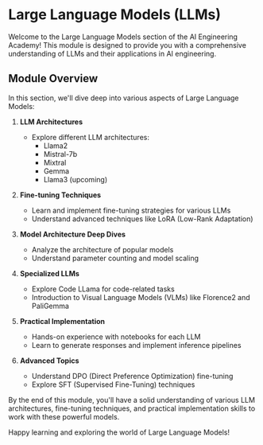# Large Language Models (LLMs)

Welcome to the Large Language Models section of the AI Engineering Academy! This module is designed to provide you with a comprehensive understanding of LLMs and their applications in AI engineering.

## Module Overview

In this section, we'll dive deep into various aspects of Large Language Models:

1. **LLM Architectures**

   - Explore different LLM architectures:
     - Llama2
     - Mistral-7b
     - Mixtral
     - Gemma
     - Llama3 (upcoming)

2. **Fine-tuning Techniques**

   - Learn and implement fine-tuning strategies for various LLMs
   - Understand advanced techniques like LoRA (Low-Rank Adaptation)

3. **Model Architecture Deep Dives**

   - Analyze the architecture of popular models
   - Understand parameter counting and model scaling

4. **Specialized LLMs**

   - Explore Code LLama for code-related tasks
   - Introduction to Visual Language Models (VLMs) like Florence2 and PaliGemma

5. **Practical Implementation**

   - Hands-on experience with notebooks for each LLM
   - Learn to generate responses and implement inference pipelines

6. **Advanced Topics**
   - Understand DPO (Direct Preference Optimization) fine-tuning
   - Explore SFT (Supervised Fine-Tuning) techniques

By the end of this module, you'll have a solid understanding of various LLM architectures, fine-tuning techniques, and practical implementation skills to work with these powerful models.

Happy learning and exploring the world of Large Language Models!
